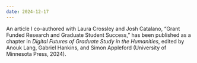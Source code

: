 ```yaml
---
date: 2024-12-17
---
```


An article I co-authored with Laura Crossley and Josh Catalano, “Grant Funded Research and Graduate Student Success,” has been published as a chapter in _Digital Futures of Graduate Study in the Humanities_, edited by Anouk Lang, Gabriel Hankins, and Simon Appleford (University of Minnesota Press, 2024).